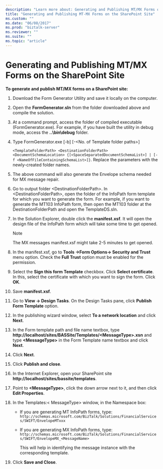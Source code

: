 ```yaml
---
description: "Learn more about: Generating and Publishing MT/MX Forms on the SharePoint Site"
title: "Generating and Publishing MT-MX Forms on the SharePoint Site"
ms.custom: ""
ms.date: "06/08/2017"
ms.prod: "biztalk-server"
ms.reviewer: ""
ms.suite: ""
ms.topic: "article"
---
```

# Generating and Publishing MT/MX Forms on the SharePoint Site
**To generate and publish MT/MX forms on a SharePoint site:**  

1. Download the Form Generator Utility and save it locally on the computer.  

2. Open the **FormGenerator.sln** from the folder downloaded above and compile the solution.  

3. At a command prompt, access the folder of compiled executable (FormGenerator.exe). For example, if you have built the utility in debug mode, access the **..\bin\debug** folder.  

4. Type FormGenerator.exe [-b] [-\<No. of Template folder paths\>]  

    `<TemplateFolderPath> <DestinationFolderPath> <DocumentSchemaLocation> {[<SpaceSeparatedDocumentSchemaList>] | [-f <NameOfFileContainingSchemaList>]}`. Replace the parameters with the newly-created folder names.  

5. The above command will also generate the Envelope schema needed for MX message repair.  

6. Go to output folder \<DestinationFolderPath\>. In \<DestinationFolderPath\>, open the folder of the InfoPath form template for which you want to generate the form. For example, if you want to generate the MT103 InfoPath form, then open the MT103 folder at the DestinationFolderPath and open the TemplateDS.sln.  

7. In the Solution Explorer, double click the **manifest.xsf**. It will open the design file of the InfoPath form which will take some time to get opened.  

   > [!NOTE]
   >  The MX messages manifest.xsf might take 2-5 minutes to get opened.  

8. In the manifest.xsf, go to **Tools ->Form Options-> Security and Trust** menu option. Check the **Full Trust** option must be enabled for the permission.  

9. Select the **Sign this form Template** checkbox. Click **Select certificate**. In this, select the certificate with which you want to sign the form. Click **OK**.  

10. Save **manifest.xsf**.  

11. Go to **View -> Design Tasks**. On the Design Tasks pane, click **Publish Form Template** option.  

12. In the publishing wizard window, select **To a network location** and click **Next**.  

13. In the Form template path and file name textbox, type <strong>http://localhost/sites/BASSite/Templates/\<MessageType\>.xsn</strong> and type **\<MessageType\>** in the Form Template name textbox and click **Next**.  

14. Click **Next**.  

15. Click **Publish and close**.  

16. In the Internet Explorer, open your SharePoint site **http://localhost/sites/bassite/templates**.  

17. Point to **\<MessageType\>**, click the down arrow next to it, and then click **Edit Properties**.  

18. In the Templates:\< MessageType\> window, in the Namespace box:  

    - If you are generating MT InfoPath forms, type: `http://schemas.microsoft.com/BizTalk/Solutions/FinancialServices/SWIFT/EnvelopeMTxxx`  

    - If you are generating MX InfoPath forms, type: `http://schemas.microsoft.com/BizTalk/Solutions/FinancialServices/SWIFT/EnvelopeMX_<MessageName>`

       This will help in identifying the message instance with the corresponding template.  

19. Click **Save and Close**.
